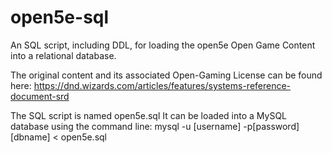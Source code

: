 # open5e-sql
An SQL script, including DDL, for loading the open5e Open Game Content into a relational database.

The original content and its associated Open-Gaming License can be found here:
https://dnd.wizards.com/articles/features/systems-reference-document-srd

The SQL script is named open5e.sql
It can be loaded into a MySQL database using the command line:
mysql -u [username] -p[password] [dbname] < open5e.sql
